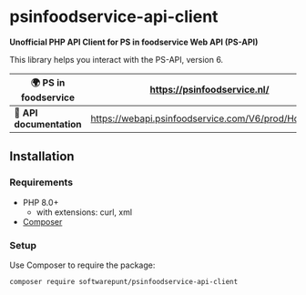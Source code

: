 # psinfoodservice-api-client
**Unofficial PHP API Client for PS in foodservice Web API (PS-API)**

This library helps you interact with the PS-API, version 6.

|🌍 **PS in foodservice**|https://psinfoodservice.nl/|
|---|---|
|📕 **API documentation**|https://webapi.psinfoodservice.com/V6/prod/Home/EN|

## Installation
### Requirements
- PHP 8.0+
  - with extensions: curl, xml 
- [Composer](https://getcomposer.org/)

### Setup
Use Composer to require the package:

```shell
composer require softwarepunt/psinfoodservice-api-client
```